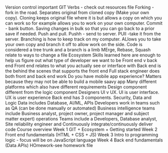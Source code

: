 Version control important
GIT Verbs - check out resources file
Forking - fork in the road.  Separates original from cloned copy (Make your own copy). Cloning keeps original file where it is but allows a copy on which you can work so for example allows you to work on your own computer.
Commit - bank button.  Saving changes in bulk so that you can go back to a prior save if needed.
Push and pull.  Pushh - send to server.  PUll -take it from the server.
Branching is how to keep track on my computer.  ALlows you to take your own copy and branch it off to allow work on the side.
Code is considered a tree trunk and a branch is a limb
MErge, Rebase, Squash relate to ways to change a file
Ecosystem
Skills learned here are enough to help us figure out what type of developer we want to be
Front end v back end
Front end relates to what you actually see or interface with
Back end is the behind the scenes that supports the front end
Full stack engineer does both front and back end work
Do you have mobile app experience?  Matters because they may not be able to build a mobile saavy app
Many different platforms which also have different requirements
Design component different from the logic component
Designers UI v UX.  UI is user interface.  UX is user experience
Back end has 3 components.  Security, Data and Logic
Data includes Database, AI/ML, APIs
Developers work in teams such as QA (can be done manually or automated)
Business intelligence teams include Business analyst, project owner, project manager and subject matter expert)
operations Teams include a Developers, Database analyst, Site reliability engineer and Continuously integrate/continuously deliver code 
Course overview
Week 1 GIT + Ecosystem + Getting started
Week 2 Front end fundamentals (HTML + CSS + JS)
Week 3 Intro to programming logic - focus will be on JavaScript language
Week 4 Back end fundamentals (Data APIs)
HOmework-see homework file